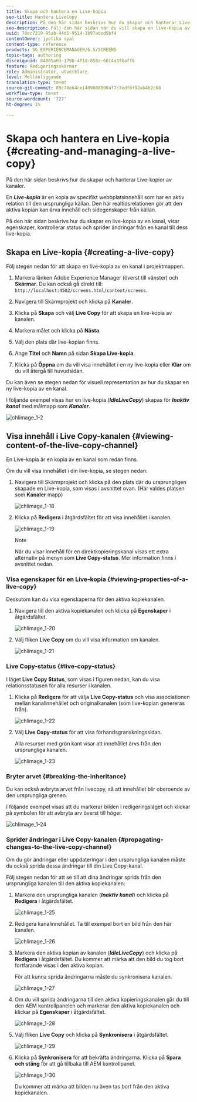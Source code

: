 ```yaml
---
title: Skapa och hantera en Live-kopia
seo-title: Hantera LiveCopy
description: På den här sidan beskrivs hur du skapar och hanterar Live-kopior av kanaler.
seo-description: Följ den här sidan när du vill skapa en live-kopia av en kanal, visa egenskaper, kontrollera status och sprida ändringar från en kanal till dess live-kopia.
uuid: 78ec7219-95ab-44d1-9514-1b97aded5bf4
contentOwner: jyotika syal
content-type: reference
products: SG_EXPERIENCEMANAGER/6.5/SCREENS
topic-tags: authoring
discoiquuid: 84085a03-1798-4f1d-858c-6014a3f6aff6
feature: Redigeringsskärmar
role: Administratör, utvecklare
level: Mellanliggande
translation-type: tm+mt
source-git-commit: 89c70e64ce1409888800af7c7edfbf92ab4b2c68
workflow-type: tm+mt
source-wordcount: '727'
ht-degree: 1%

---
```



# Skapa och hantera en Live-kopia {#creating-and-managing-a-live-copy}

På den här sidan beskrivs hur du skapar och hanterar Live-kopior av kanaler.

En ***Live-kopia*** är en kopia av specifikt webbplatsinnehåll som har en aktiv relation till den ursprungliga källan. Den här realtidsrelationen gör att den aktiva kopian kan ärva innehåll och sidegenskaper från källan.

På den här sidan beskrivs hur du skapar en live-kopia av en kanal, visar egenskaper, kontrollerar status och sprider ändringar från en kanal till dess live-kopia.


## Skapa en Live-kopia {#creating-a-live-copy}

Följ stegen nedan för att skapa en live-kopia av en kanal i projektmappen.

1. Markera länken Adobe Experience Manager (överst till vänster) och **Skärmar**. Du kan också gå direkt till: `http://localhost:4502/screens.html/content/screens`.

1. Navigera till Skärmprojekt och klicka på **Kanaler**.
1. Klicka på **Skapa** och välj **Live Copy** för att skapa en live-kopia av kanalen.

1. Markera målet och klicka på **Nästa**.
1. Välj den plats där live-kopian finns.
1. Ange **Titel** och **Namn** på sidan **Skapa Live-kopia**.

1. Klicka på **Öppna** om du vill visa innehållet i en ny live-kopia eller **Klar** om du vill återgå till huvudsidan.

Du kan även se stegen nedan för visuell representation av hur du skapar en ny live-kopia av en kanal.

I följande exempel visas hur en live-kopia (***IdleLiveCopy***) skapas för ***Inaktiv kanal*** med målmapp som ***Kanaler***.

![chlimage_1-2](assets/chlimage_1-2.gif)

## Visa innehåll i Live Copy-kanalen {#viewing-content-of-the-live-copy-channel}

En Live-kopia är en kopia av en kanal som redan finns.

Om du vill visa innehållet i din live-kopia, se stegen nedan:

1. Navigera till Skärmprojekt och klicka på den plats där du ursprungligen skapade en Live-kopia, som visas i avsnittet ovan. (Här valdes platsen som **Kanaler** mapp)

   ![chlimage_1-18](assets/chlimage_1-18.png)

1. Klicka på **Redigera** i åtgärdsfältet för att visa innehållet i kanalen.

   ![chlimage_1-19](assets/chlimage_1-19.png)

   >[!NOTE]
   >
   >När du visar innehåll för en direktkopieringskanal visas ett extra alternativ på menyn som **Live Copy-status**. Mer information finns i avsnittet nedan.

### Visa egenskaper för en Live-kopia {#viewing-properties-of-a-live-copy}

Dessutom kan du visa egenskaperna för den aktiva kopiekanalen.

1. Navigera till den aktiva kopiekanalen och klicka på **Egenskaper** i åtgärdsfältet.

   ![chlimage_1-20](assets/chlimage_1-20.png)

1. Välj fliken **Live Copy** om du vill visa information om kanalen.

   ![chlimage_1-21](assets/chlimage_1-21.png)

### Live Copy-status {#live-copy-status}

I läget **Live Copy Status**, som visas i figuren nedan, kan du visa relationsstatusen för alla resurser i kanalen.

1. Klicka på **Redigera** för att välja **Live Copy-status** och visa associationen mellan kanalinnehållet och originalkanalen (som live-kopian genereras från).

   ![chlimage_1-22](assets/chlimage_1-22.png)

1. Välj **Live Copy-status** för att visa förhandsgranskningssidan.

   Alla resurser med grön kant visar att innehållet ärvs från den ursprungliga kanalen.

   ![chlimage_1-23](assets/chlimage_1-23.png)

### Bryter arvet {#breaking-the-inheritance}

Du kan också avbryta arvet från livecopy, så att innehållet blir oberoende av den ursprungliga grenen.

I följande exempel visas att du markerar bilden i redigeringsläget och klickar på symbolen för att avbryta arv överst till höger.

![chlimage_1-24](assets/chlimage_1-24.png)

### Sprider ändringar i Live Copy-kanalen {#propagating-changes-to-the-live-copy-channel}

Om du gör ändringar eller uppdateringar i den ursprungliga kanalen måste du också sprida dessa ändringar till din Live Copy-kanal.

Följ stegen nedan för att se till att dina ändringar sprids från den ursprungliga kanalen till den aktiva kopiekanalen:

1. Markera den ursprungliga kanalen (***Inaktiv kanal***) och klicka på **Redigera** i åtgärdsfältet.

   ![chlimage_1-25](assets/chlimage_1-25.png)

1. Redigera kanalinnehållet. Ta till exempel bort en bild från den här kanalen.

   ![chlimage_1-26](assets/chlimage_1-26.png)

1. Markera den aktiva kopian av kanalen (***IdleLiveCopy***) och klicka på **Redigera** i åtgärdsfältet. Du kommer att märka att den bild du tog bort fortfarande visas i den aktiva kopian.

   För att kunna sprida ändringarna måste du synkronisera kanalen.

   ![chlimage_1-27](assets/chlimage_1-27.png)

1. Om du vill sprida ändringarna till den aktiva kopieringskanalen går du till den AEM kontrollpanelen och markerar den aktiva kopiekanalen och klickar på **Egenskaper** i åtgärdsfältet.

   ![chlimage_1-28](assets/chlimage_1-28.png)

1. Välj fliken **Live Copy** och klicka på **Synkronisera** i åtgärdsfältet.

   ![chlimage_1-29](assets/chlimage_1-29.png)

1. Klicka på **Synkronisera** för att bekräfta ändringarna. Klicka på **Spara och stäng** för att gå tillbaka till AEM kontrollpanel.

   ![chlimage_1-30](assets/chlimage_1-30.png)

   Du kommer att märka att bilden nu även tas bort från den aktiva kopiekanalen.

